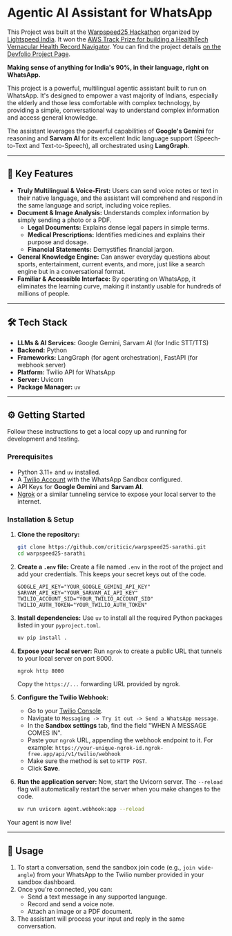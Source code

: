# Agentic AI Assistant for WhatsApp

This Project was built at the [Warpspeed25 Hackathon](https://warpspeed2025.devfolio.co/) organized by [Lightspeed India](https://x.com/LightspeedIndia). It won the [AWS Track Prize for building a HealthTech Vernacular Health Record Navigator](https://warpspeed2025.devfolio.co/prizes?partner=Amazon+Web+Services). You can find the project details [on the Devfolio Project Page](https://warpspeed2025.devfolio.co/projects/sarathi-c7eb).

**Making sense of anything for India's 90%, in their language, right on WhatsApp.**

This project is a powerful, multilingual agentic assistant built to run on WhatsApp. It's designed to empower a vast majority of Indians, especially the elderly and those less comfortable with complex technology, by providing a simple, conversational way to understand complex information and access general knowledge.

The assistant leverages the powerful capabilities of **Google's Gemini** for reasoning and **Sarvam AI** for its excellent Indic language support (Speech-to-Text and Text-to-Speech), all orchestrated using **LangGraph**.

---

## 🚀 Key Features

* **Truly Multilingual & Voice-First:** Users can send voice notes or text in their native language, and the assistant will comprehend and respond in the same language and script, including voice replies.
* **Document & Image Analysis:** Understands complex information by simply sending a photo or a PDF.
  * **Legal Documents:** Explains dense legal papers in simple terms.
  * **Medical Prescriptions:** Identifies medicines and explains their purpose and dosage.
  * **Financial Statements:** Demystifies financial jargon.
* **General Knowledge Engine:** Can answer everyday questions about sports, entertainment, current events, and more, just like a search engine but in a conversational format.
* **Familiar & Accessible Interface:** By operating on WhatsApp, it eliminates the learning curve, making it instantly usable for hundreds of millions of people.

---

## 🛠️ Tech Stack

* **LLMs & AI Services:** Google Gemini, Sarvam AI (for Indic STT/TTS)
* **Backend:** Python
* **Frameworks:** LangGraph (for agent orchestration), FastAPI (for webhook server)
* **Platform:** Twilio API for WhatsApp
* **Server:** Uvicorn
* **Package Manager:** `uv`

---

## ⚙️ Getting Started

Follow these instructions to get a local copy up and running for development and testing.

### Prerequisites

* Python 3.11+ and `uv` installed.
* A [Twilio Account](https://www.twilio.com/try-twilio) with the WhatsApp Sandbox configured.
* API Keys for **Google Gemini** and **Sarvam AI**.
* [Ngrok](https://ngrok.com/download) or a similar tunneling service to expose your local server to the internet.

### Installation & Setup

1. **Clone the repository:**

    ```sh
    git clone https://github.com/criticic/warpspeed25-sarathi.git
    cd warpspeed25-sarathi
    ```

2. **Create a `.env` file:**
    Create a file named `.env` in the root of the project and add your credentials. This keeps your secret keys out of the code.

    ```env
    GOOGLE_API_KEY="YOUR_GOOGLE_GEMINI_API_KEY"
    SARVAM_API_KEY="YOUR_SARVAM_AI_API_KEY"
    TWILIO_ACCOUNT_SID="YOUR_TWILIO_ACCOUNT_SID"
    TWILIO_AUTH_TOKEN="YOUR_TWILIO_AUTH_TOKEN"
    ```

3. **Install dependencies:**
    Use `uv` to install all the required Python packages listed in your `pyproject.toml`.

    ```sh
    uv pip install .
    ```

4. **Expose your local server:**
    Run `ngrok` to create a public URL that tunnels to your local server on port 8000.

    ```sh
    ngrok http 8000
    ```

    Copy the `https://...` forwarding URL provided by ngrok.

5. **Configure the Twilio Webhook:**
    * Go to your [Twilio Console](https://console.twilio.com/).
    * Navigate to `Messaging -> Try it out -> Send a WhatsApp message`.
    * In the **Sandbox settings** tab, find the field "WHEN A MESSAGE COMES IN".
    * Paste your `ngrok` URL, appending the webhook endpoint to it. For example:
        `https://your-unique-ngrok-id.ngrok-free.app/api/v1/twilio/webhook`
    * Make sure the method is set to `HTTP POST`.
    * Click **Save**.

6. **Run the application server:**
    Now, start the Uvicorn server. The `--reload` flag will automatically restart the server when you make changes to the code.

    ```sh
    uv run uvicorn agent.webhook:app --reload
    ```

Your agent is now live!

---

## 📱 Usage

1. To start a conversation, send the sandbox join code (e.g., `join wide-angle`) from your WhatsApp to the Twilio number provided in your sandbox dashboard.
2. Once you're connected, you can:
    * Send a text message in any supported language.
    * Record and send a voice note.
    * Attach an image or a PDF document.
3. The assistant will process your input and reply in the same conversation.
